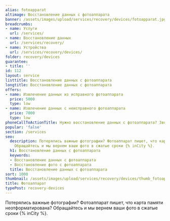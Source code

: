 ```yaml
---
alias: fotoapparat
altimage: Восстановление данных с фотоаппарата
banner: /assets/images/upload/services/recovery/devices/fotoapparat.jpg
breadcrumbs:
- name: Услуги
  url: /services/
- name: Восстановление данных
  url: /services/recovery/
- name: Устройства
  url: /services/recovery/devices/
folder: recovery/devices
guarantee:
- title: ''
id: 112
layout: service
listtitle: Восстановление данных с фотоаппарата
longtitle: Восстановление данных с фотоаппарата
offers:
- name: Извлечение данных из исправного фотоаппарата
  price: 5000
  type: low
- name: Извлечение данных с неисправного фотоаппарата
  price: 7000
  type: low
phoneCallToActionTitle: Нужно восстановление данных с фотоаппарата? Звоните!
popular: 'false'
section: /services
seo:
  description: Потерялись важные фотографии? Фотоаппарат пишет, что карта памяти неотформатирована?
    Обращайтесь и мы вернем ваши фото в сжатые сроки {% inCity %}.
  h1: Восстановление данных с фотоаппарата
  keywords:
  - Восстановление данных с фотоаппарата
  - Восстановление фото с фотоаппарата
  title: Восстановление данных с фотоаппарата
sort: 1000
thumbnail: /assets/images/upload/services/recovery/devices/thumb_fotoapparat.jpg
title: Фотоаппарат
typePost: recovery-devices
---
```

Потерялись важные фотографии? Фотоаппарат пишет, что карта памяти неотформатирована? Обращайтесь и мы вернем ваши фото в сжатые сроки {% inCity %}.
